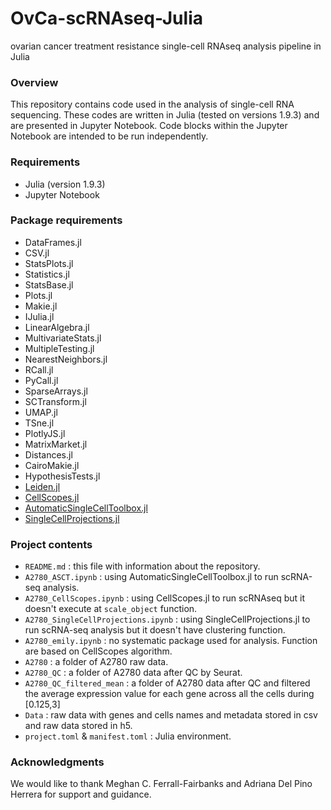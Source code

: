 # OvCa-scRNAseq-Julia
ovarian cancer treatment resistance single-cell RNAseq analysis pipeline in Julia

### Overview
This repository contains code used in the analysis of single-cell RNA sequencing. These codes are written in Julia (tested on versions 1.9.3) and are presented in Jupyter Notebook. Code blocks within the Jupyter Notebook are intended to be run independently. 

### Requirements
- Julia (version 1.9.3)
- Jupyter Notebook

### Package requirements 
- DataFrames.jl
- CSV.jl
- StatsPlots.jl
- Statistics.jl
- StatsBase.jl
- Plots.jl
- Makie.jl
- IJulia.jl
- LinearAlgebra.jl
- MultivariateStats.jl
- MultipleTesting.jl
- NearestNeighbors.jl
- RCall.jl
- PyCall.jl
- SparseArrays.jl
- SCTransform.jl
- UMAP.jl
- TSne.jl
- PlotlyJS.jl
- MatrixMarket.jl
- Distances.jl
- CairoMakie.jl
- HypothesisTests.jl
- [Leiden.jl](https://github.com/bicycle1885/Leiden.jl)
- [CellScopes.jl](https://github.com/HaojiaWu/CellScopes.jl#julia_v1_9)
- [AutomaticSingleCellToolbox.jl](https://github.com/kaji331/ASCT.git)
- [SingleCellProjections.jl](https://github.com/BioJulia/SingleCellProjections.jl.git)

### Project contents
- `README.md` : this file with information about the repository.
- `A2780_ASCT.ipynb` : using AutomaticSingleCellToolbox.jl to run scRNA-seq analysis.
- `A2780_CellScopes.ipynb` : using CellScopes.jl to run scRNAseq but it doesn't execute at `scale_object` function.
- `A2780_SingleCellProjections.ipynb` : using SingleCellProjections.jl to run scRNA-seq analysis but it doesn't have clustering function.
- `A2780_emily.ipynb` : no systematic package used for analysis. Function are based on CellScopes algorithm.
- `A2780` : a folder of A2780 raw data.
- `A2780_QC` : a folder of A2780 data after QC by Seurat.
- `A2780_QC_filtered_mean` : a folder of A2780 data after QC and filtered the average expression value for each gene across all the cells during [0.125,3]
- `Data` : raw data with genes and cells names and metadata stored in csv and raw data stored in h5.
- `project.toml` & `manifest.toml` : Julia environment.

### Acknowledgments
We would like to thank Meghan C. Ferrall-Fairbanks and Adriana Del Pino Herrera for support and guidance.
